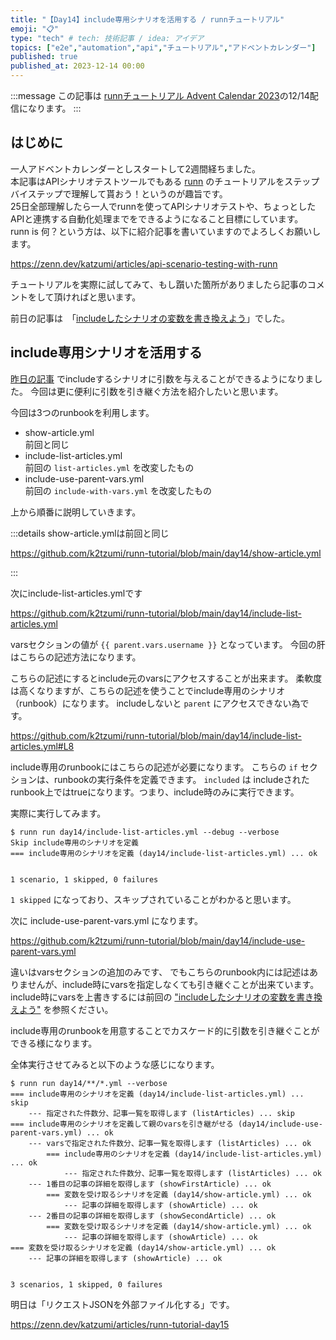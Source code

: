 ```yaml
---
title: "【Day14】include専用シナリオを活用する / runnチュートリアル"
emoji: "📋"
type: "tech" # tech: 技術記事 / idea: アイデア
topics: ["e2e","automation","api","チュートリアル","アドベントカレンダー"]
published: true
published_at: 2023-12-14 00:00
---
```


:::message
この記事は [runnチュートリアル Advent Calendar 2023](https://qiita.com/advent-calendar/2023/runn-tutorial)の12/14配信になります。
:::

## はじめに

一人アドベントカレンダーとしスタートして2週間経ちました。  
本記事はAPIシナリオテストツールでもある [runn](https://github.com/k1LoW/runn) のチュートリアルをステップバイステップで理解して貰おう！というのが趣旨です。  
25日全部理解したら一人でrunnを使ってAPIシナリオテストや、ちょっとしたAPIと連携する自動化処理までをできるようになること目標にしています。  
runn is 何？という方は、以下に紹介記事を書いていますのでよろしくお願いします。

https://zenn.dev/katzumi/articles/api-scenario-testing-with-runn

チュートリアルを実際に試してみて、もし躓いた箇所がありましたら記事のコメントをして頂ければと思います。

前日の記事は　「[includeしたシナリオの変数を書き換えよう](https://zenn.dev/katzumi/articles/runn-tutorial-day13)」でした。

## include専用シナリオを活用する

[昨日の記事](https://zenn.dev/katzumi/articles/runn-tutorial-day13) でincludeするシナリオに引数を与えることができるようになりました。 
今回は更に便利に引数を引き継ぐ方法を紹介したいと思います。

今回は3つのrunbookを利用します。

* show-article.yml  
前回と同じ
* include-list-articles.yml  
前回の `list-articles.yml` を改変したもの
* include-use-parent-vars.yml  
前回の `include-with-vars.yml` を改変したもの

上から順番に説明していきます。

:::details show-article.ymlは前回と同じ

https://github.com/k2tzumi/runn-tutorial/blob/main/day14/show-article.yml

:::

次にinclude-list-articles.ymlです

https://github.com/k2tzumi/runn-tutorial/blob/main/day14/include-list-articles.yml

varsセクションの値が `{{ parent.vars.username }}` となっています。
今回の肝はこちらの記述方法になります。

こちらの記述にするとinclude元のvarsにアクセスすることが出来ます。
柔軟度は高くなりますが、こちらの記述を使うことでinclude専用のシナリオ（runbook）になります。
includeしないと `parent` にアクセスできない為です。

https://github.com/k2tzumi/runn-tutorial/blob/main/day14/include-list-articles.yml#L8

include専用のrunbookにはこちらの記述が必要になります。
こちらの `if` セクションは、runbookの実行条件を定義できます。
`included` は includeされたrunbook上ではtrueになります。つまり、include時のみに実行できます。

実際に実行してみます。

```console
$ runn run day14/include-list-articles.yml --debug --verbose
Skip include専用のシナリオを定義
=== include専用のシナリオを定義 (day14/include-list-articles.yml) ... ok


1 scenario, 1 skipped, 0 failures
```

`1 skipped` になっており、スキップされていることがわかると思います。

次に include-use-parent-vars.yml になります。

https://github.com/k2tzumi/runn-tutorial/blob/main/day14/include-use-parent-vars.yml

違いはvarsセクションの追加のみです、
でもこちらのrunbook内には記述はありませんが、include時にvarsを指定しなくても引き継ぐことが出来ています。
include時にvarsを上書きするには前回の ["includeしたシナリオの変数を書き換えよう"](https://zenn.dev/katzumi/articles/runn-tutorial-day13) を参照ください。

include専用のrunbookを用意することでカスケード的に引数を引き継ぐことができる様になります。

全体実行させてみると以下のような感じになります。

```console
$ runn run day14/**/*.yml --verbose        
=== include専用のシナリオを定義 (day14/include-list-articles.yml) ... skip
    --- 指定された件数分、記事一覧を取得します (listArticles) ... skip
=== include専用のシナリオを定義して親のvarsを引き継がせる (day14/include-use-parent-vars.yml) ... ok
    --- varsで指定された件数分、記事一覧を取得します (listArticles) ... ok
        === include専用のシナリオを定義 (day14/include-list-articles.yml) ... ok
            --- 指定された件数分、記事一覧を取得します (listArticles) ... ok
    --- 1番目の記事の詳細を取得します (showFirstArticle) ... ok
        === 変数を受け取るシナリオを定義 (day14/show-article.yml) ... ok
            --- 記事の詳細を取得します (showArticle) ... ok
    --- 2番目の記事の詳細を取得します (showSecondArticle) ... ok
        === 変数を受け取るシナリオを定義 (day14/show-article.yml) ... ok
            --- 記事の詳細を取得します (showArticle) ... ok
=== 変数を受け取るシナリオを定義 (day14/show-article.yml) ... ok
    --- 記事の詳細を取得します (showArticle) ... ok


3 scenarios, 1 skipped, 0 failures
```

明日は「リクエストJSONを外部ファイル化する」です。

https://zenn.dev/katzumi/articles/runn-tutorial-day15